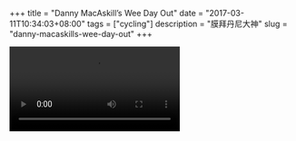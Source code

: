 +++
title = "Danny MacAskill’s Wee Day Out"
date = "2017-03-11T10:34:03+08:00"
tags = ["cycling"]
description = "膜拜丹尼大神"
slug = "danny-macaskills-wee-day-out"
+++

<video src="QmRSVv1cew5PUvXQBKotLgaurKG9bWSNQr3V8fSRUwb74r"></video>
